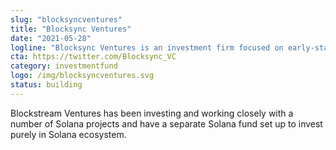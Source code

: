 ```yaml
---
slug: "blocksyncventures"
title: "Blocksync Ventures"
date: "2021-05-28"
logline: "Blocksync Ventures is an investment firm focused on early-stage blockchain startups."
cta: https://twitter.com/Blocksync_VC
category: investmentfund 
logo: /img/blocksyncventures.svg
status: building
---
```


Blockstream Ventures has been investing and working closely with a number of Solana projects and have a separate Solana fund set up to invest purely in Solana ecosystem.
